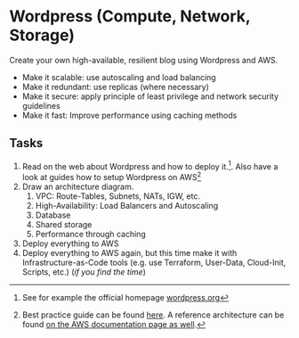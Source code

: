 # Wordpress (Compute, Network, Storage)

Create your own high-available, resilient blog using Wordpress and AWS.

- Make it scalable: use autoscaling and load balancing
- Make it redundant: use replicas (where necessary)
- Make it secure: apply principle of least privilege and network security guidelines
- Make it fast: Improve performance using caching methods

## Tasks

1. Read on the web about Wordpress and how to deploy it.[^1]. Also have a look at guides how to setup Wordpress on AWS[^2]
2. Draw an architecture diagram.
   1. VPC: Route-Tables, Subnets, NATs, IGW, etc.
   2. High-Availability: Load Balancers and Autoscaling
   3. Database
   4. Shared storage
   5. Performance through caching
3. Deploy everything to AWS
4. Deploy everything to AWS again, but this time make it with Infrastructure-as-Code tools (e.g. use Terraform, User-Data, Cloud-Init, Scripts, etc.) (_if you find the time_)



[^1]: See for example the official homepage [wordpress.org](https://wordpress.org/)
[^2]: Best practice guide can be found [here](https://docs.aws.amazon.com/whitepapers/latest/best-practices-wordpress/welcome.html). A reference architecture can be found [on the AWS documentation page as well](https://docs.aws.amazon.com/whitepapers/latest/best-practices-wordpress/reference-architecture.html).